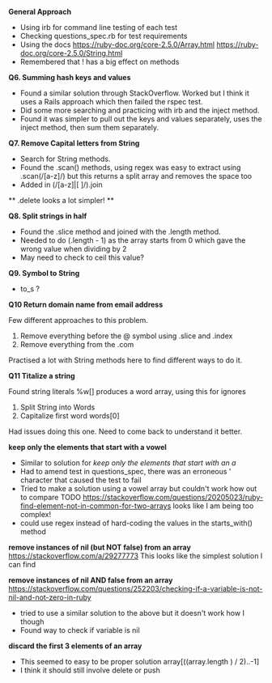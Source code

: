 **General Approach**

* Using irb for command line testing of each test
* Checking questions_spec.rb for test requirements
* Using the docs
https://ruby-doc.org/core-2.5.0/Array.html
https://ruby-doc.org/core-2.5.0/String.html
* Remembered that ! has a big effect on methods

**Q6. Summing hash keys and values** 

* Found a similar solution through StackOverflow. Worked but I think it uses a Rails approach which then failed the rspec test. 
* Did some more searching and practicing with irb and the inject method. 
* Found it was simpler to pull out the keys and values separately, uses the inject method, then sum them separately. 

**Q7. Remove Capital letters from String**

* Search for String methods.   
* Found the .scan() methods, using regex was easy to extract using .scan(/[a-z]/) but this returns a split array and removes the space too
* Added in (/[a-z]|[ ]/).join 
 
** .delete looks a lot simpler! ** 

**Q8. Split strings in half**

* Found the .slice method and joined with the .length method. 
* Needed to do (.length - 1) as the array starts from 0  which gave the wrong value when dividing by 2
* May need to check to ceil this value? 

**Q9. Symbol to String**

* to_s ? 

**Q10 Return domain name from email address**

Few different approaches to this problem.

1. Remove everything before the @ symbol using .slice and .index 
2. Remove everything from the .com

Practised a lot with String methods here to find different ways to do it. 

**Q11 Titalize a string**

Found string literals
%w[] produces a word array, using this for ignores

1. Split String into Words
2. Capitalize first word words[0]

Had issues doing this one. Need to come back to understand it better.

**keep only the elements that start with a vowel**

* Similar to solution for *keep only the elements that start with an a* 
* Had to amend test in questions_spec, there was an erroneous ' character that caused the test to fail
* Tried to make a solution using a vowel array but couldn't work how out to compare TODO https://stackoverflow.com/questions/20205023/ruby-find-element-not-in-common-for-two-arrays looks like I am being too complex! 
* could use regex instead of hard-coding the values in the starts_with() method

**remove instances of nil (but NOT false) from an array** 
https://stackoverflow.com/a/29277773
This looks like the simplest solution I can find

**remove instances of nil AND false from an array**
https://stackoverflow.com/questions/252203/checking-if-a-variable-is-not-nil-and-not-zero-in-ruby
* tried to use a similar solution to the above but it doesn't work how I though
* Found way to check if variable is nil

**discard the first 3 elements of an array**
* This seemed to easy to be proper solution
array[((array.length ) / 2)..-1]
* I think it should still involve delete or push